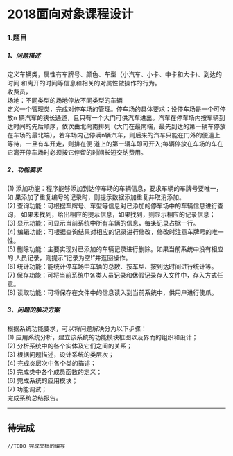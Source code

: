 # 2018面向对象课程设计

### 1.题目
##### 1、问题描述    
定义车辆类，属性有车牌号、颜色、车型（小汽车、小卡、中卡和大卡)、到达的时间 和离开的时间等信息和相关的对属性做操作的行为。    
收费员，    
场地：不同类型的场地停放不同类型的车辆    
定义一个管理类，完成对停车场的管理。停车场的具体要求：设停车场是一个可停放n 辆汽车的狭长通道，且只有一个大门可供汽车进出。汽车在停车场内按车辆到达时间的先后顺序，依次由北向南排列（大门在最南端，最先到达的第一辆车停放在车场的最北端），若车场内己停满n辆汽车，则后来的汽车只能在门外的便道上等待，一旦有车开走，则排在便 道上的第一辆车即可开入;每辆停放在车场的车在它离开停车场时必须按它停留的时间长短交纳费用。    
##### 2、功能要求    
(1)	添加功能：程序能够添加到达停车场的车辆信息，要求车辆的车牌号要唯一，如 果添加了重复编号的记录时，则提示数据添加重复并取消添加。    
(2)	查询功能：可根据车牌号、车型等信息对已添加的停车场中的车辆信息进行查询， 如果未找到，给出相应的提示信息，如果找到，则显示相应的记录信息；    
(3)	显示功能：可显示当前系统中所有车辆的信息，每条记录占据一行。    
(4)	编辑功能：可根据查询结果对相应的记录进行修改，修改时注意车牌号的唯一性。    
(5)	删除功能：主要实现对已添加的车辆记录进行删除。如果当前系统中没有相应的 人员记录，则提示“记录为空!”并返回操作。    
(6)	统计功能：能统计停车场中车辆的总数、按车型、按到达时间进行统计等。    
(7)	保存功能：可将当前系统中各类人员记录和休假记录存入文件中，存入方式任意。    
(8)	读取功能：可将保存在文件中的信息读入到当前系统中，供用户进行使爪。        
##### 3、问题的解决方案    
根据系统功能要求，可以将问题解决分为以下步骤：    
(1)	应用系统分析，建立该系统的功能模块框图以及界而的组织和设计；    
(2)	分析系统中的各个实体及它们之间的关系；    
(3)	根据问题描述，设计系统的类层次；    
(4)	完成炎层次中各个类的描述；    
(5)	完成类中各个成员函数的定义；    
(6)	完成系统的应用模块；    
(7)	功能调试；    
完成系统总结报告。

---
## 待完成
```
//TODO 完成文档的编写
```
